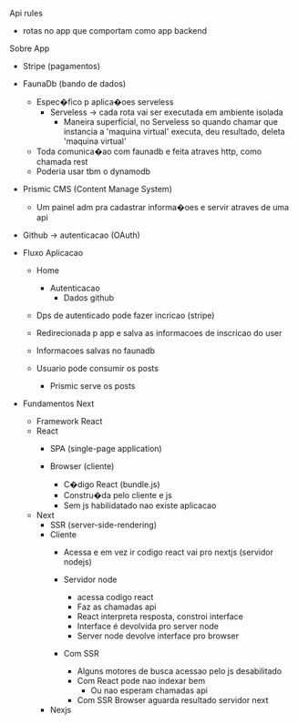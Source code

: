 Api rules
- rotas no app que comportam como app backend

Sobre App
- Stripe (pagamentos)
- FaunaDb (bando de dados)
	- Espec�fico p aplica�oes serveless
		- Serveless -> cada rota vai ser executada em ambiente isolada
			- Maneira superficial, no Serveless so quando chamar que instancia a 'maquina virtual' executa, deu resultado, deleta 'maquina virtual'
	- Toda comunica�ao com faunadb e feita atraves http, como chamada rest
	- Poderia usar tbm o dynamodb

- Prismic CMS (Content Manage System)
	- Um painel adm pra cadastrar informa�oes e servir atraves de uma api

- Github -> autenticacao (OAuth)

- Fluxo Aplicacao
	- Home
		- Autenticacao
			- Dados github
		
	- Dps de autenticado pode fazer incricao (stripe)
	- Redirecionada p app e salva as informacoes de inscricao do user
	- Informacoes salvas no faunadb
	- Usuario pode consumir os posts
		- Prismic serve os posts

- Fundamentos Next
	- Framework React
	- React 
		- SPA (single-page application)
		
		- Browser (cliente)
			- C�digo React (bundle.js)
			- Constru�da pelo cliente e js
			- Sem js habilidatado nao existe aplicacao
	- Next
		- SSR (server-side-rendering)
		- Cliente
			- Acessa e em vez ir codigo react vai pro nextjs (servidor nodejs)
			- Servidor node 
				- acessa codigo react
				- Faz as chamadas api
				- React interpreta resposta, constroi interface
				- Interface é devolvida pro server node
				- Server node devolve interface pro browser

			- Com SSR
				- Alguns motores de busca acessao  pelo js desabilitado
				- Com React pode nao indexar bem
					- Ou nao esperam chamadas api
				- Com SSR Browser aguarda resultado servidor next
		- Nexjs
